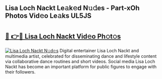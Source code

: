 ## Lisa Loch Nackt Le𝚊k𝚎d N𝚞𝚍es - Part-xOh Photos Vid𝚎o Le𝚊ks UL5JS

# <h2><a href="http://fb6kyuc.evod.top/?m=Lisa+Loch+Nackt">🔗 👉🔴 Lisa Loch Nackt Vid𝚎o Ph𝚘t𝚘s</a></h2>

[![Lisa Loch Nackt N𝚞d𝚎s](https://i.imgur.com/8V9OHl7.gif)](http://fb6kyuc.evod.top/?m=Lisa+Loch+Nackt)
Digital entertainer Lisa Loch Nackt and multimedia artist, celebrated for disseminating dance and lifestyle content via collaborative dance routines and short videos. Social media Lisa Loch Nackt has become an important platform for public figures to engage with their followers. 
